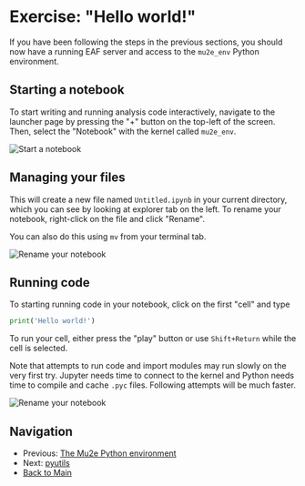 # Exercise: "Hello world!" 

If you have been following the steps in the previous sections, you should now have a running EAF server and access to the `mu2e_env` Python environment. 

## Starting a notebook

To start writing and running analysis code interactively, navigate to the launcher page by pressing the "+" button on the top-left of the screen. Then, select the "Notebook" with the kernel called `mu2e_env`.

![Start a notebook](../Images/StartANotebook.png)

## Managing your files 

This will create a new file named `Untitled.ipynb` in your current directory, which you can see by looking at explorer tab on the left. To rename your notebook, right-click on the file and click "Rename". 

You can also do this using `mv` from your terminal tab. 

![Rename your notebook](../Images/RenameNotebook.png)

## Running code

To starting running code in your notebook, click on the first "cell" and type 

```python 
print('Hello world!')
```
To run your cell, either press the "play" button or use `Shift+Return` while the cell is selected. 

Note that attempts to run code and import modules may run slowly on the very first try. Jupyter needs time to connect to the kernel and Python needs time to compile and cache `.pyc` files. Following attempts will be much faster. 

![Rename your notebook](../Images/HelloWorld.png)

## Navigation

- Previous: [The Mu2e Python environment](06-TheMu2eEnvironment.md)
- Next: [pyutils](08-pyutils.md)
- [Back to Main](../README.md)